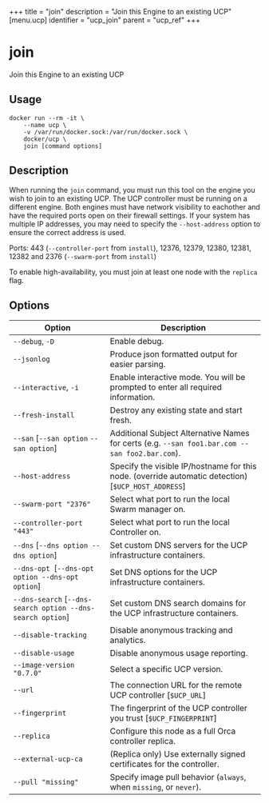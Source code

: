 +++
title = "join"
description = "Join this Engine to an existing UCP"
[menu.ucp]
identifier = "ucp_join"
parent = "ucp_ref"
+++

# join

Join this Engine to an existing UCP

## Usage

```
docker run --rm -it \
    --name ucp \
    -v /var/run/docker.sock:/var/run/docker.sock \
    docker/ucp \
    join [command options]
```

## Description

When running the `join` command, you must run this tool
on the engine you wish to join to an existing UCP.  The UCP controller
must be running on a different engine.  Both engines must have network
visibility to eachother and have the required ports open on their firewall
settings.  If your system has multiple IP addresses, you may need to
specify the `--host-address` option to ensure the correct address is used.

Ports: 443 (`--controller-port` from `install`), 12376, 12379, 12380, 12381, 12382 and 2376 (`--swarm-port` from `install`)

To enable high-availability, you must join at least one node with the
`replica` flag.


## Options

| Option | Description |
|------------------------------------------------------------|-----------------------------------------------------------------------------------------------------|
| `--debug`, `-D` | Enable debug. |
| `--jsonlog` | Produce json formatted output for easier parsing. |
| `--interactive`, `-i` | Enable interactive mode. You will be prompted to enter all required information. |
| `--fresh-install` | Destroy any existing state and start fresh. |
| `--san` [`--san option` `--san option`] | Additional Subject Alternative Names for certs (e.g. `--san foo1.bar.com --san foo2.bar.com`). |
| `--host-address` | Specify the visible IP/hostname for this node. (override automatic detection) [`$UCP_HOST_ADDRESS`] |
| `--swarm-port "2376"` | Select what port to run the local Swarm manager on. |
| `--controller-port "443"` | Select what port to run the local Controller on. |
| `--dns` [`--dns option --dns option`] | Set custom DNS servers for the UCP infrastructure containers. |
| `--dns-opt `[`--dns-opt option --dns-opt option`] | Set DNS options for the UCP infrastructure containers. |
| `--dns-search` [`--dns-search option --dns-search option`] | Set custom DNS search domains for the UCP infrastructure containers. |
| `--disable-tracking` | Disable anonymous tracking and analytics. |
| `--disable-usage` | Disable anonymous usage reporting. |
| `--image-version "0.7.0"` | Select a specific UCP version. |
| `--url` | The connection URL for the remote UCP controller [`$UCP_URL`] |
| `--fingerprint ` | The fingerprint of the UCP controller you trust [`$UCP_FINGERPRINT`] |
| `--replica` | Configure this node as a full Orca controller replica. |
| `--external-ucp-ca` | (Replica only) Use externally signed certificates for the controller. |
| `--pull "missing"` | Specify image pull behavior (`always`, when `missing`, or `never`). |
